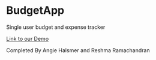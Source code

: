# BudgetApp

Single user budget and expense tracker

[Link to our Demo](https://youtu.be/d4gS4-xCcOk)

Completed By Angie Halsmer and Reshma Ramachandran
